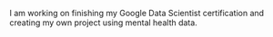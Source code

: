 I am working on finishing my Google Data Scientist certification and creating my own project using mental health data. 

